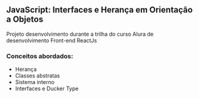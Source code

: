 ## JavaScript: Interfaces e Herança em Orientação a Objetos

Projeto desenvolvimento durante a trilha do curso Alura de desenvolvimento Front-end ReactJs

### Conceitos abordados:
- Herança
- Classes abstratas
- Sistema interno
- Interfaces e Ducker Type
